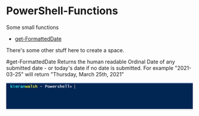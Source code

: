 # PowerShell-Functions
Some small functions

* [get-FormattedDate](#get-FormattedDate)

There's some other stuff here to create a space.


#get-FormattedDate
Returns the human readable Ordinal Date of any submitted date - or today's date if no date is submitted. For example "2021-03-25" will return "Thursday, March 25th, 2021"

![Gif of get-FormattedDate in action](https://github.com/kieranwalsh/img/blob/main/get-FormattedDate.gif)
